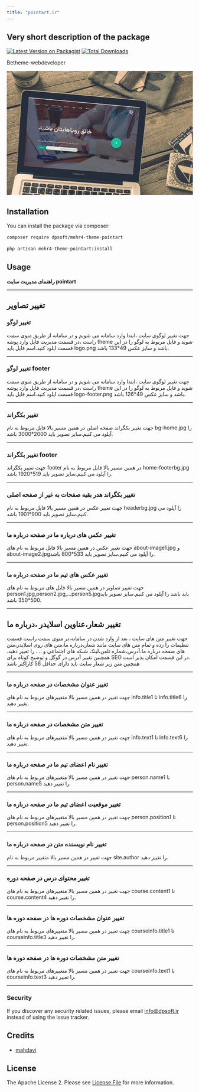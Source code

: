 ```yaml
---
title: "pointart.ir"
---
```

## Very short description of the package

[![Latest Version on Packagist](https://img.shields.io/packagist/v/dpsoft/mehr4-theme-pointart.svg?style=flat-square)](https://packagist.org/packages/dpsoft/mehr4-theme-pointart)
[![Total Downloads](https://img.shields.io/packagist/dt/dpsoft/mehr4-theme-pointart.svg?style=flat-square)](https://packagist.org/packages/dpsoft/mehr4-theme-pointart)

Betheme-webdeveloper

![my package](pointart.jpg)

## Installation

You can install the package via composer:

```bash
composer require dpsoft/mehr4-theme-pointart
```
```bash
php artisan mehr4-theme-pointart:install
```

## Usage


**راهنمای  مدیریت سایت pointart**
____
## تغییر تصاویر

### تغییر لوگو

جهت تغییر لوگوی سایت ،ابتدا وارد سامانه می شویم و در سامانه از طریق منوی سمت راست ،در قسمت مدیریت فایل وارد پوشه theme شوید و فایل مربوط به لوگو را در این قسمت اپلود کنید.اسم فایل باید logo.png باشد و سایز عکس 49*133 باشد.
___
### تغییر لوگو footer

جهت تغییر لوگوی سایت ،ابتدا وارد سامانه می شویم و در سامانه از طریق منوی سمت راست ،در قسمت مدیریت فایل وارد پوشه theme شوید و فایل مربوط به لوگو را در این قسمت اپلود کنید.اسم فایل باید logo-footer.png باشد و سایز عکس 49*126 باشد.
___

### تغییر بکگراند

جهت تغییر بکگراند صفحه اصلی در همین مسیر بالا فایل مربوط به نام bg-home.jpg را آپلود می کنیم.سایز تصویر باید 2000*3000 باشد.
___
### تغییر بکگراند footer

جهت تغییر بکگراند footer در همین مسیر بالا فایل مربوط به نام home-footerbg.jpg را آپلود می کنیم.سایز تصویر باید 519*1920 باشد.
___

### تغییر بکگراند هدر بقیه صفحات به غیر از صفحه اصلی 
جهت تغییر عکس در همین مسیر بالا فایل مربوط به نام headerbg.jpg را آپلود می کنیم.سایز تصویر باید 900*1901 باشد.
___
### تغییر عکس های درباره ما در صفحه درباره ما 
جهت تغییر عکس در همین مسیر بالا فایل مربوط به نام های about-image1.jpg و about-image2.jpgرا آپلود می کنیم.سایز تصویر باید 533*800 باشد.
___
### تغییر عکس های تیم ما در صفحه درباره ما 
جهت تغییر تصاویر در همین مسیر بالا فایل های مربوط به نام های person1.jpg,person2.jpg,...person5.jpgباید باشد را آپلود می کنیم.سایز تصویر باید 500*350 باشد.
___

## تغییر شعار،عناوین اسلایدر ،درباره ما  
جهت تغییر متن های سایت ، بعد از وارد شدن در سامانه،در منوی سمت راست قسمت تنظیمات را زده و تمام متن های سایت مانند شعار،درباره ما،متن های روی اسلایدر،متن های صفحه درباره ما،آدرس،شماره تلفن،لینک شبکه های اجتماعی و .... را تغییر دهید.
همچنین تغییر آدرس در گوگل  و توضیح کوتاه برای SEO در این قسمت امکان پذیر است.	
همچنین متن زیر شعار سایت باید دارای حداقل 56 کاراکتر باشد
___
### تغییر عنوان مشخصات در صفحه درباره ما 
جهت تغییر در همین مسیر بالا متغییرهای مربوط به نام های info.title1 تا info.title6 را تغییر دهید.
___
### تغییر متن مشخصات در صفحه درباره ما 
جهت تغییر در همین مسیر بالا متغییرهای مربوط به نام های info.text1 تا info.text6 را تغییر دهید.
___
### تغییر نام اعضای تیم ما در صفحه درباره ما 
جهت تغییر در همین مسیر بالا متغییرهای مربوط به نام های person.name1 تا person.name5 را تغییر دهید.
___
### تغییر موقعیت اعضای تیم ما در صفحه درباره ما 
جهت تغییر در همین مسیر بالا متغییرهای مربوط به نام های person.position1 تا person.position5 را تغییر دهید.
___
### تغییر نام نویسنده متن در صفحه درباره ما 
جهت تغییر در همین مسیر بالا متغییر مربوط به نام site.author را تغییر دهید.
___
### تغییر محتوای درس در صفحه دوره 
جهت تغییر در همین مسیر بالا متغییرهای مربوط به نام های course.content1 تا course.content4 را تغییر دهید.
___
### تغییر عنوان مشخصات دوره ها در صفحه دوره ها
جهت تغییر در همین مسیر بالا متغییرهای مربوط به نام های courseinfo.title1 تا courseinfo.title3 را تغییر دهید.
___
### تغییر متن مشخصات دوره ها در صفحه دوره ها
جهت تغییر در همین مسیر بالا متغییرهای مربوط به نام های courseinfo.text1 تا courseinfo.text3 را تغییر دهید.
___

### Security

If you discover any security related issues, please email info@dpsoft.ir instead of using the issue tracker.

## Credits

- [mahdavi](http://mygitlab.ir/dpsoft)

## License

The Apache License 2. Please see [License File](LICENSE.md) for more information.
